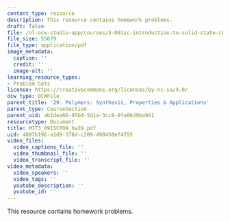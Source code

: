 ```yaml
---
content_type: resource
description: This resource contains homework problems.
draft: false
file: /ol-ocw-studio-app/courses/3-091sc-introduction-to-solid-state-chemistry-fall-2010/4807b196a1d9578dc209490450ef4755_MIT3_091SCF09_hw29.pdf
file_size: 55679
file_type: application/pdf
image_metadata:
  caption: ''
  credit: ''
  image-alt: ''
learning_resource_types:
- Problem Sets
license: https://creativecommons.org/licenses/by-nc-sa/4.0/
ocw_type: OCWFile
parent_title: '29. Polymers: Synthesis, Properties & Applications'
parent_type: CourseSection
parent_uid: ab1dea66-95b4-5d1a-3cc8-9fa06d9ba941
resourcetype: Document
title: MIT3_091SCF09_hw29.pdf
uid: 4807b196-a1d9-578d-c209-490450ef4755
video_files:
  video_captions_file: ''
  video_thumbnail_file: ''
  video_transcript_file: ''
video_metadata:
  video_speakers: ''
  video_tags: ''
  youtube_description: ''
  youtube_id: ''
---
```

This resource contains homework problems.